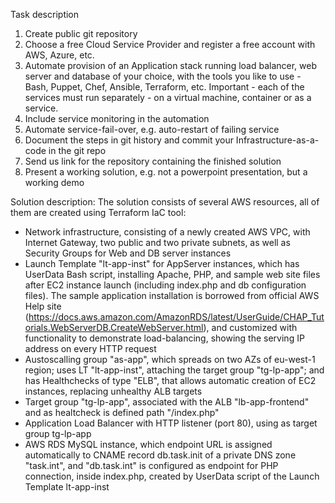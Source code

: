 Task description 
1. Create public git repository 
2. Choose a free Cloud Service Provider and register a free account with AWS, Azure, etc. 
3. Automate provision of an Application stack running load balancer, web server and database of your choice, with the tools you like to use - Bash, Puppet, Chef, Ansible, Terraform, etc. Important - each of the services must run separately - on a virtual machine, container or as a service. 
4. Include service monitoring in the automation 
5. Automate service-fail-over, e.g. auto-restart of failing service 
6. Document the steps in git history and commit your Infrastructure-as-a-code in the git repo 
7. Send us link for the repository containing the finished solution
8. Present a working solution, e.g. not a powerpoint presentation, but a working demo

Solution description:
The solution consists of several AWS resources, all of them are created using Terraform IaC tool: 
- Network infrastructure, consisting of a newly created AWS VPC, with Internet Gateway, two public and  two private subnets, as well as Security Groups for Web and DB server instances
- Launch Template "lt-app-inst" for AppServer instances, which has UserData Bash script, installing Apache, PHP, and sample web site files after EC2 instance launch (including index.php and db configuration files).
  The sample application installation is borrowed from official AWS Help site (https://docs.aws.amazon.com/AmazonRDS/latest/UserGuide/CHAP_Tutorials.WebServerDB.CreateWebServer.html), and customized with functionality to demonstrate load-balancing, showing the serving IP address on every HTTP request
- Austoscalling group "as-app", which spreads on two AZs of eu-west-1 region; uses LT "lt-app-inst", attaching the target group "tg-lp-app"; and has Healthchecks of type "ELB", that allows automatic creation of EC2 instances, replacing unhealthy ALB targets
- Target group "tg-lp-app", associated with the ALB "lb-app-frontend" and as healtcheck is defined path "/index.php"
- Application Load Balancer with HTTP listener (port 80), using as target group tg-lp-app
- AWS RDS MySQL instance, which endpoint URL is assigned automatically to CNAME record db.task.init of a private DNS zone "task.int", and "db.task.int" is configured as endpoint for PHP connection, inside index.php, created by UserData script of the Launch Template lt-app-inst


